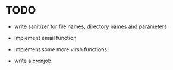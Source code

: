 TODO
====

* write sanitizer for file names, directory names and parameters

* implement email function

* implement some more virsh functions

* write a cronjob
